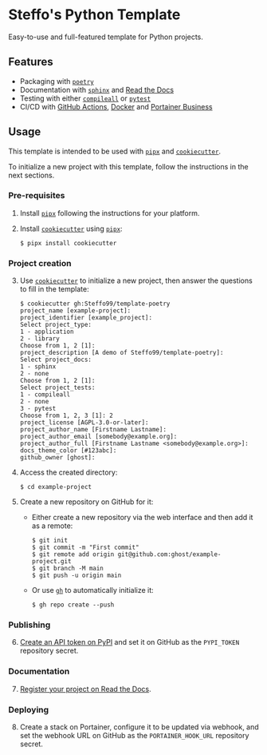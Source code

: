 # Steffo's Python Template

Easy-to-use and full-featured template for Python projects.

## Features

- Packaging with [`poetry`]
- Documentation with [`sphinx`] and [Read the Docs]
- Testing with either [`compileall`] or [`pytest`]
- CI/CD with [GitHub Actions], [Docker] and [Portainer Business]

## Usage

This template is intended to be used with [`pipx`] and [`cookiecutter`].

To initialize a new project with this template, follow the instructions in the next sections.

### Pre-requisites

1. Install [`pipx`] following the instructions for your platform.

2. Install [`cookiecutter`] using [`pipx`]:

    ```console
    $ pipx install cookiecutter
    ```

### Project creation

3. Use [`cookiecutter`] to initialize a new project, then answer the questions to fill in the template:

    ```console
    $ cookiecutter gh:Steffo99/template-poetry
    project_name [example-project]: 
    project_identifier [example_project]: 
    Select project_type:
    1 - application
    2 - library
    Choose from 1, 2 [1]: 
    project_description [A demo of Steffo99/template-poetry]: 
    Select project_docs:
    1 - sphinx
    2 - none
    Choose from 1, 2 [1]: 
    Select project_tests:
    1 - compileall
    2 - none
    3 - pytest
    Choose from 1, 2, 3 [1]: 2
    project_license [AGPL-3.0-or-later]: 
    project_author_name [Firstname Lastname]: 
    project_author_email [somebody@example.org]: 
    project_author_full [Firstname Lastname <somebody@example.org>]: 
    docs_theme_color [#123abc]: 
    github_owner [ghost]: 
    ```

4. Access the created directory:

    ```console
    $ cd example-project
    ```

5. Create a new repository on GitHub for it:

    - Either create a new repository via the web interface and then add it as a remote:

        ```console
        $ git init
        $ git commit -m "First commit"
        $ git remote add origin git@github.com:ghost/example-project.git
        $ git branch -M main
        $ git push -u origin main

    - Or use [`gh`] to automatically initialize it:

        ```console
        $ gh repo create --push 
        ```

### Publishing

6. [Create an API token on PyPI](https://pypi.org/manage/account/) and set it on GitHub as the `PYPI_TOKEN` repository secret.

### Documentation

7. [Register your project on Read the Docs](https://readthedocs.org/dashboard/).

### Deploying

8. Create a stack on Portainer, configure it to be updated via webhook, and set the webhook URL on GitHub as the `PORTAINER_HOOK_URL` repository secret.


[`pipx`]: https://pypa.github.io/pipx/
[`cookiecutter`]: https://cookiecutter.readthedocs.io/en/stable/README.html
[`poetry`]: https://python-poetry.org/docs/
[`sphinx`]: https://www.sphinx-doc.org/en/master/
[Read the Docs]: https://readthedocs.org
[`compileall`]: https://docs.python.org/3/library/compileall.html
[`pytest`]: https://docs.pytest.org/en/stable/
[GitHub Actions]: https://docs.github.com/en/actions
[Docker]: https://www.docker.com
[Portainer Business]: https://www.portainer.io
[`gh`]: https://cli.github.com
